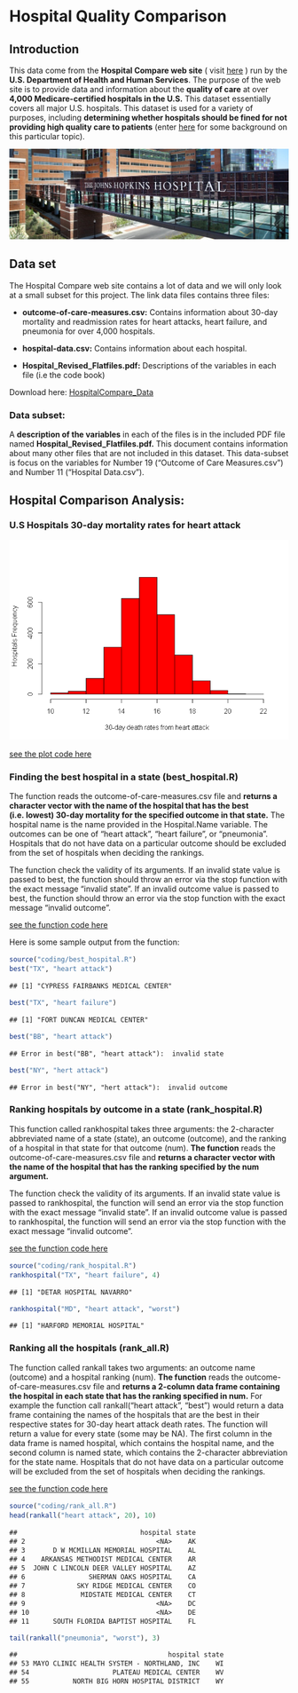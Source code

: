 Hospital Quality Comparison
================

## Introduction

This data come from the **Hospital Compare web site** ( visit
[here](http://hospitalcompare.hhs.gov) ) run by the **U.S. Department of
Health and Human Services**. The purpose of the web site is to provide
data and information about the **quality of care** at over **4,000
Medicare-certified hospitals in the U.S.** This dataset essentially
covers all major U.S. hospitals. This dataset is used for a variety of
purposes, including **determining whether hospitals should be fined for
not providing high quality care to patients** (enter
[here](http://goo.gl/jAXFX) for some background on this particular
topic).

<img src="images/hospital_img.jpg" width="800px" />

## Data set

The Hospital Compare web site contains a lot of data and we will only
look at a small subset for this project. The link data files contains
three files:

  - **outcome-of-care-measures.csv:** Contains information about 30-day
    mortality and readmission rates for heart attacks, heart failure,
    and pneumonia for over 4,000 hospitals.

  - **hospital-data.csv:** Contains information about each hospital.

  - **Hospital\_Revised\_Flatfiles.pdf:** Descriptions of the variables
    in each file (i.e the code book)

Download here:
[HospitalCompare\_Data](https://d396qusza40orc.cloudfront.net/rprog%2Fdata%2FProgAssignment3-data.zip)

### Data subset:

A **description of the variables** in each of the files is in the
included PDF file named **Hospital\_Revised\_Flatfiles.pdf.** This
document contains information about many other files that are not
included in this dataset. This data-subset is focus on the variables for
Number 19 (“Outcome of Care Measures.csv”) and Number 11 (“Hospital
Data.csv”).

## Hospital Comparison Analysis:

### U.S Hospitals 30-day mortality rates for heart attack

![](README_files/figure-gfm/unnamed-chunk-2-1.png)<!-- -->

[see the plot code here](https://github.com/CDopazo/Project_portfolio/blob/master/R%20programming/Hospital_quality_comparison_functions/coding/plot_30days_mortality.R)

### Finding the best hospital in a state (best\_hospital.R)

The function reads the outcome-of-care-measures.csv file and **returns a
character vector with the name of the hospital that has the best
(i.e. lowest) 30-day mortality for the specified outcome in that
state.** The hospital name is the name provided in the Hospital.Name
variable. The outcomes can be one of “heart attack”, “heart failure”, or
“pneumonia”. Hospitals that do not have data on a particular outcome
should be excluded from the set of hospitals when deciding the rankings.

The function check the validity of its arguments. If an invalid state
value is passed to best, the function should throw an error via the stop
function with the exact message “invalid state”. If an invalid outcome
value is passed to best, the function should throw an error via the stop
function with the exact message “invalid outcome”.

[see the function code here](https://github.com/CDopazo/Project_portfolio/blob/master/R%20programming/Hospital_quality_comparison_functions/coding/best_hospital.R)

Here is some sample output from the function:

``` r
source("coding/best_hospital.R")
best("TX", "heart attack")
```

    ## [1] "CYPRESS FAIRBANKS MEDICAL CENTER"

``` r
best("TX", "heart failure")
```

    ## [1] "FORT DUNCAN MEDICAL CENTER"

``` r
best("BB", "heart attack")
```

    ## Error in best("BB", "heart attack"):  invalid state

``` r
best("NY", "hert attack")
```

    ## Error in best("NY", "hert attack"):  invalid outcome

### Ranking hospitals by outcome in a state (rank\_hospital.R)

This function called rankhospital takes three arguments: the 2-character
abbreviated name of a state (state), an outcome (outcome), and the
ranking of a hospital in that state for that outcome (num). **The
function** reads the outcome-of-care-measures.csv file and **returns a
character vector with the name of the hospital that has the ranking
specified by the num argument.**

The function check the validity of its arguments. If an invalid state
value is passed to rankhospital, the function will send an error via the
stop function with the exact message “invalid state”. If an invalid
outcome value is passed to rankhospital, the function will send an error
via the stop function with the exact message “invalid outcome”.

[see the function code here](https://github.com/CDopazo/Project_portfolio/blob/master/R%20programming/Hospital_quality_comparison_functions/coding/rank_hospital.R)

``` r
source("coding/rank_hospital.R")
rankhospital("TX", "heart failure", 4)
```

    ## [1] "DETAR HOSPITAL NAVARRO"

``` r
rankhospital("MD", "heart attack", "worst")
```

    ## [1] "HARFORD MEMORIAL HOSPITAL"

### Ranking all the hospitals (rank\_all.R)

The function called rankall takes two arguments: an outcome name
(outcome) and a hospital ranking (num). **The function** reads the
outcome-of-care-measures.csv file and **returns a 2-column data frame
containing the hospital in each state that has the ranking specified in
num.** For example the function call rankall(“heart attack”, “best”)
would return a data frame containing the names of the hospitals that are
the best in their respective states for 30-day heart attack death rates.
The function will return a value for every state (some may be NA). The
first column in the data frame is named hospital, which contains the
hospital name, and the second column is named state, which contains the
2-character abbreviation for the state name. Hospitals that do not have
data on a particular outcome will be excluded from the set of hospitals
when deciding the rankings.

[see the function code here](https://github.com/CDopazo/Project_portfolio/blob/master/R%20programming/Hospital_quality_comparison_functions/coding/rank_all.R)

``` r
source("coding/rank_all.R")
head(rankall("heart attack", 20), 10)
```

    ##                               hospital state
    ## 2                                 <NA>    AK
    ## 3       D W MCMILLAN MEMORIAL HOSPITAL    AL
    ## 4    ARKANSAS METHODIST MEDICAL CENTER    AR
    ## 5  JOHN C LINCOLN DEER VALLEY HOSPITAL    AZ
    ## 6                SHERMAN OAKS HOSPITAL    CA
    ## 7             SKY RIDGE MEDICAL CENTER    CO
    ## 8              MIDSTATE MEDICAL CENTER    CT
    ## 9                                 <NA>    DC
    ## 10                                <NA>    DE
    ## 11      SOUTH FLORIDA BAPTIST HOSPITAL    FL

``` r
tail(rankall("pneumonia", "worst"), 3)
```

    ##                                      hospital state
    ## 53 MAYO CLINIC HEALTH SYSTEM - NORTHLAND, INC    WI
    ## 54                     PLATEAU MEDICAL CENTER    WV
    ## 55           NORTH BIG HORN HOSPITAL DISTRICT    WY
